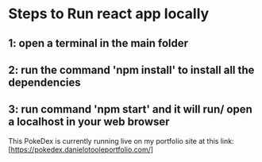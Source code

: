 # Steps to Run react app locally
## 1: open a terminal in the main folder
## 2: run the command 'npm install' to install all the dependencies 
## 3: run command 'npm start' and it will run/ open a localhost in your web browser



This PokeDex is currently running live on my portfolio site at this link: [https://pokedex.danielotooleportfolio.com/]

